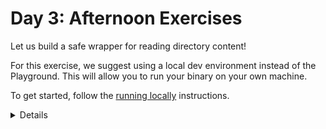 # Day 3: Afternoon Exercises

Let us build a safe wrapper for reading directory content!

For this exercise, we suggest using a local dev environment instead
of the Playground. This will allow you to run your binary on your own machine.

To get started, follow the [running locally] instructions.

[running locally]: ../../cargo/running-locally.md

<details>

After looking at the exercise, you can look at the [solution] provided.

[solution]: solutions.md

</details>
